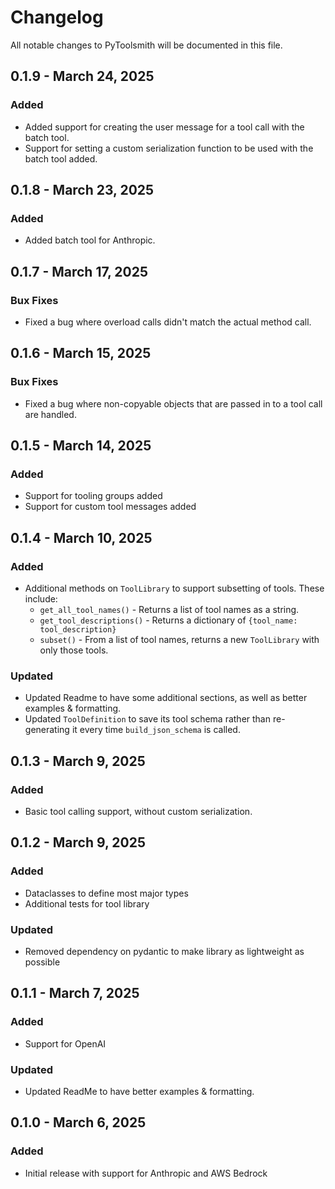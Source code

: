 # Changelog

All notable changes to PyToolsmith will be documented in this file.

## 0.1.9 - March 24, 2025

### Added

- Added support for creating the user message for a tool call with the batch tool.
- Support for setting a custom serialization function to be used with the batch tool added.

## 0.1.8 - March 23, 2025

### Added

- Added batch tool for Anthropic.

## 0.1.7 - March 17, 2025

### Bux Fixes

- Fixed a bug where overload calls didn't match the actual method call.

## 0.1.6 - March 15, 2025

### Bux Fixes

- Fixed a bug where non-copyable objects that are passed in to a tool call are handled.

## 0.1.5 - March 14, 2025

### Added

- Support for tooling groups added
- Support for custom tool messages added

## 0.1.4 - March 10, 2025

### Added

- Additional methods on `ToolLibrary` to support subsetting of tools. These include:
    - `get_all_tool_names()` - Returns a list of tool names as a string.
    - `get_tool_descriptions()` - Returns a dictionary of `{tool_name: tool_description}`
    - `subset()` - From a list of tool names, returns a new `ToolLibrary` with only those tools.

### Updated

- Updated Readme to have some additional sections, as well as better examples & formatting.
- Updated `ToolDefinition` to save its tool schema rather than re-generating it every time `build_json_schema` is
  called.

## 0.1.3 - March 9, 2025

### Added

- Basic tool calling support, without custom serialization.

## 0.1.2 - March 9, 2025

### Added

- Dataclasses to define most major types
- Additional tests for tool library

### Updated

- Removed dependency on pydantic to make library as lightweight as possible

## 0.1.1 - March 7, 2025

### Added

- Support for OpenAI

### Updated

- Updated ReadMe to have better examples & formatting.

## 0.1.0 - March 6, 2025

### Added

- Initial release with support for Anthropic and AWS Bedrock